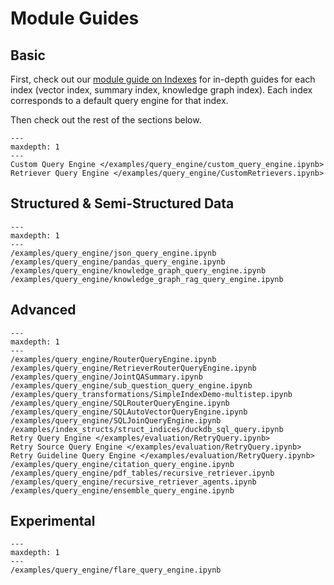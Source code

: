 # Module Guides


## Basic

First, check out our [module guide on Indexes](/core_modules/data_modules/index/modules.md) for in-depth guides for each index (vector index, summary index, knowledge graph index). Each index corresponds to a default query engine for that index.

Then check out the rest of the sections below.

```{toctree}
---
maxdepth: 1
---
Custom Query Engine </examples/query_engine/custom_query_engine.ipynb>
Retriever Query Engine </examples/query_engine/CustomRetrievers.ipynb>
```

## Structured & Semi-Structured Data
```{toctree}
---
maxdepth: 1
---
/examples/query_engine/json_query_engine.ipynb
/examples/query_engine/pandas_query_engine.ipynb
/examples/query_engine/knowledge_graph_query_engine.ipynb
/examples/query_engine/knowledge_graph_rag_query_engine.ipynb
```

## Advanced
```{toctree}
---
maxdepth: 1
---
/examples/query_engine/RouterQueryEngine.ipynb
/examples/query_engine/RetrieverRouterQueryEngine.ipynb
/examples/query_engine/JointQASummary.ipynb
/examples/query_engine/sub_question_query_engine.ipynb
/examples/query_transformations/SimpleIndexDemo-multistep.ipynb
/examples/query_engine/SQLRouterQueryEngine.ipynb
/examples/query_engine/SQLAutoVectorQueryEngine.ipynb
/examples/query_engine/SQLJoinQueryEngine.ipynb
/examples/index_structs/struct_indices/duckdb_sql_query.ipynb
Retry Query Engine </examples/evaluation/RetryQuery.ipynb>
Retry Source Query Engine </examples/evaluation/RetryQuery.ipynb>
Retry Guideline Query Engine </examples/evaluation/RetryQuery.ipynb>
/examples/query_engine/citation_query_engine.ipynb
/examples/query_engine/pdf_tables/recursive_retriever.ipynb
/examples/query_engine/recursive_retriever_agents.ipynb
/examples/query_engine/ensemble_query_engine.ipynb
```

## Experimental
```{toctree}
---
maxdepth: 1
---
/examples/query_engine/flare_query_engine.ipynb
```